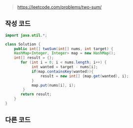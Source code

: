 > https://leetcode.com/problems/two-sum/



## 작성 코드

```java
import java.util.*;

class Solution {
    public int[] twoSum(int[] nums, int target) {
    HashMap<Integer, Integer> map = new HashMap();
    int[] result = {};
       for (int i = 0; i < nums.length; i++) {
            int wanted = target - nums[i];
            if(map.containsKey(wanted)){
                result = new int[] {map.get(wanted), i};
            }
            map.put(nums[i], i);
        }
       return result;
    }
}
```



## 다른 코드

```java
  
```
